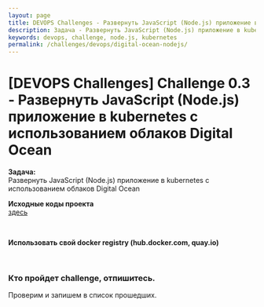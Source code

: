 ```yaml
---
layout: page
title: DEVOPS Challenges - Развернуть JavaScript (Node.js) приложение в kubernetes с использованием облаков Digital Ocean
description: Задача - Развернуть JavaScript (Node.js) приложение в kubernetes с использованием облаков Digital Ocean
keywords: devops, challenge, node.js, kubernetes
permalink: /challenges/devops/digital-ocean-nodejs/
---
```


# [DEVOPS Challenges] Challenge 0.3 - Развернуть JavaScript (Node.js) приложение в kubernetes с использованием облаков Digital Ocean

**Задача:**  
Развернуть JavaScript (Node.js) приложение в kubernetes с использованием облаков Digital Ocean

**Исходные коды проекта**  
<a href="https://github.com/marley-nodejs/cats-app">здесь</a>

<br/>

**Использовать свой docker registry (hub.docker.com, quay.io)**

<br/>

### Кто пройдет challenge, отпишитесь. 

Проверим и запишем в список прошедших.